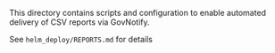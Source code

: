 This directory contains scripts and configuration to enable automated delivery of CSV reports via GovNotify.

See `helm_deploy/REPORTS.md` for details